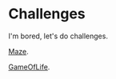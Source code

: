 Challenges
==========

I'm bored, let's do challenges.



[Maze](http://instancelabs.eu5.org/challenges/maze/).

[GameOfLife](http://instancelabs.eu5.org/challenges/somekindof_gameoflife/).
